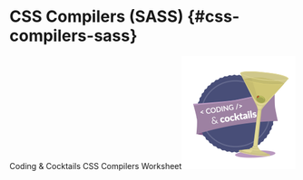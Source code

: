 # CSS Compilers (SASS) {#css-compilers-sass}

Coding &amp; Cocktails CSS Compilers Worksheet![codingcocktailsbadge-200.png](images/image03.png)